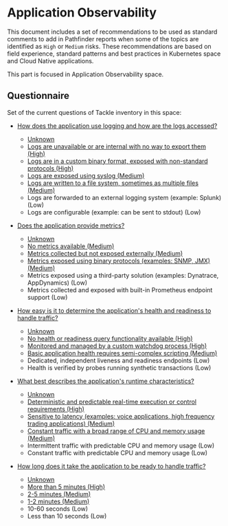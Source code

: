 # Application Observability

This document includes a set of recommendations to be used as standard comments to add in Pathfinder reports when some of
the topics are identified as `High` or `Medium` risks. These recommendations are based on field experience, standard patterns
and best practices in Kubernetes space and Cloud Native applications.

This part is focused in Application Observability space.

## Questionnaire

Set of the current questions of Tackle inventory in this space:

* [How does the application use logging and how are the logs accessed?](./04-app-observability/appobsq01/README.md)
  * [Unknown](./04-app-observability/appobsq01/exp01.md)
  * [Logs are unavailable or are internal with no way to export them (High)](./04-app-observability/appobsq01/exp02.md)
  * [Logs are in a custom binary format, exposed with non-standard protocols (High)](./04-app-observability/appobsq01/exp02.md)
  * [Logs are exposed using syslog (Medium)](./04-app-observability/appobsq01/exp04.md)
  * [Logs are written to a file system, sometimes as multiple files (Medium)](./04-app-observability/appobsq01/exp05.md)
  * Logs are forwarded to an external logging system (example: Splunk) (Low)
  * Logs are configurable (example: can be sent to stdout) (Low)
 
* [Does the application provide metrics?](./04-app-observability/appobsq02/README.md)
  * [Unknown](./04-app-observability/appobsq02/exp01.md)
  * [No metrics available (Medium)](./04-app-observability/appobsq02/exp02.md)
  * [Metrics collected but not exposed externally (Medium)](./04-app-observability/appobsq02/exp03.md)
  * [Metrics exposed using binary protocols (examples: SNMP, JMX) (Medium)](./04-app-observability/appobsq02/exp04.md)
  * Metrics exposed using a third-party solution (examples: Dynatrace, AppDynamics) (Low)
  * Metrics collected and exposed with built-in Prometheus endpoint support (Low)
 
* [How easy is it to determine the application's health and readiness to handle traffic?](./04-app-observability/appobsq03/README.md)
  * [Unknown](./04-app-observability/appobsq03/exp01.md)
  * [No health or readiness query functionality available (High)](./04-app-observability/appobsq03/exp02.md)
  * [Monitored and managed by a custom watchdog process (High)](./04-app-observability/appobsq03/exp03.md)
  * [Basic application health requires semi-complex scripting (Medium)](./04-app-observability/appobsq03/exp04.md)
  * Dedicated, independent liveness and readiness endpoints (Low)
  * Health is verified by probes running synthetic transactions (Low)
 
* [What best describes the application's runtime characteristics?](./04-app-observability/appobsq04/README.md)
  * [Unknown](./04-app-observability/appobsq04/exp01.md)
  * [Deterministic and predictable real-time execution or control requirements (High)](./04-app-observability/appobsq04/exp02.md)
  * [Sensitive to latency (examples: voice applications, high frequency trading applications) (Medium)](./04-app-observability/appobsq04/exp02.md)
  * [Constant traffic with a broad range of CPU and memory usage (Medium)](./04-app-observability/appobsq04/exp02.md)
  * Intermittent traffic with predictable CPU and memory usage (Low)
  * Constant traffic with predictable CPU and memory usage (Low)
 
* [How long does it take the application to be ready to handle traffic?](./04-app-observability/appobsq05/README.md)
  * [Unknown](./04-app-observability/appobsq05/exp01.md)
  * [More than 5 minutes (High)](./04-app-observability/appobsq05/exp02.md)
  * [2-5 minutes (Medium)](./04-app-observability/appobsq05/exp03.md)
  * [1-2 minutes (Medium)](./04-app-observability/appobsq05/exp04.md)
  * 10-60 seconds (Low)
  * Less than 10 seconds (Low)
